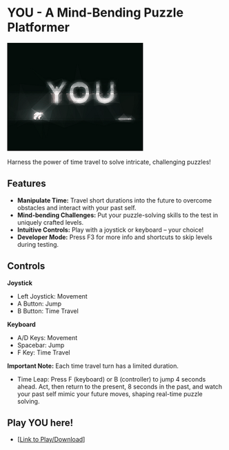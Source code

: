 # YOU - A Mind-Bending Puzzle Platformer

  ![Main Thumbnile](Assets/Images/res/main.png)

Harness the power of time travel to solve intricate, challenging puzzles!

## Features

* **Manipulate Time:** Travel short durations into the future to overcome obstacles and interact with your past self.
* **Mind-bending Challenges:**  Put your puzzle-solving skills to the test in uniquely crafted levels.
* **Intuitive Controls:** Play with a joystick or keyboard – your choice!
* **Developer Mode:** Press F3 for more info and shortcuts to skip levels during testing.


## Controls

**Joystick**
* Left Joystick: Movement
* A Button: Jump
* B Button: Time Travel

**Keyboard**
* A/D Keys: Movement
* Spacebar: Jump
* F Key: Time Travel

**Important Note:** Each time travel turn has a limited duration.

- Time Leap: Press F (keyboard) or B (controller) to jump 4 seconds ahead. Act, then return to the present, 8 seconds in the past, and watch your past self mimic your future moves, shaping real-time puzzle solving.

## Play YOU here!

* [[Link to Play/Download](https://00sidd00.itch.io/you)]
